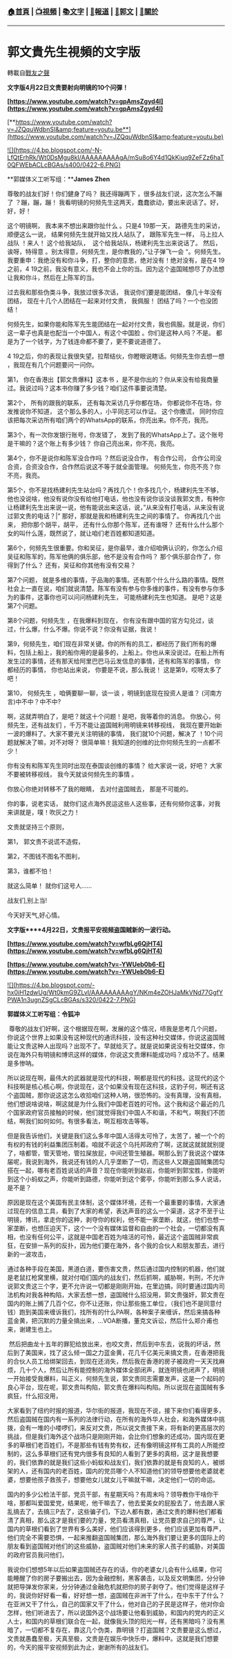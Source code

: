 ###  [:house:首頁](https://github.com/ourhimalayas/home) | [:tv:視頻](https://github.com/ourhimalayas/videos) | [:books:文字](https://github.com/ourhimalayas/txt) | [:newspaper:報道](https://github.com/ourhimalayas/news) | [:eagle:郭文](https://github.com/ourhimalayas/guomedia) | [:pray:關於](https://github.com/ourhimalayas/home/tree/master/about)
---
# 郭文貴先生視頻的文字版
轉載自[戰友之聲](http://littleantvoice.blogspot.com)

**文字版****4****月****22****日文贵要射向明镜的****10****个问彈！**  

**[https://www.youtube.com/watch?v=gpAmsZgyd4I](https://www.youtube.com/watch?v=gpAmsZgyd4I)&nbsp;**
<u></u><sub></sub><sup></sup><strike></strike>  

[**https://www.youtube.com/watch?v=JZQquWdbnSI&amp;feature=youtu.be**](https://www.youtube.com/watch?v=JZQquWdbnSI&amp;feature=youtu.be)   
  
  

[!\[\](https://4.bp.blogspot.com/-N-LfQtErhRk/Wt0DsMgu8kI/AAAAAAAAAgA/mSu8o6Y4d1QkKiuq9ZeFZz6haT0QFWEbACLcBGAs/s400/0422-6.PNG)](https://4.bp.blogspot.com/-N-LfQtErhRk/Wt0DsMgu8kI/AAAAAAAAAgA/mSu8o6Y4d1QkKiuq9ZeFZz6haT0QFWEbACLcBGAs/s1600/0422-6.PNG)
  

**郭媒体义工听写组：****James Zhen**
  


  

尊敬的战友们好！你们健身了吗？ 我还得蹦两下 ，很多战友们说，这次怎么不蹦了 ？蹦，蹦，蹦！
我看明镜的何频先生这两天，蠢蠢欲动，要出来说话了。好，好，好！   
  
  



这个明镜啊， 我本来不想出来跟你扯什么 。只是4 19那一天， 路德先生的采访， 顺便这么一说， 结果何频先生就开始又找人站队了， 跟陈军先生一样， 马上拉人战队 ！来人！ 这个给我站队， &nbsp;这个给我站队，杨建利先生出来说话了。 然后，诶呀，特得意 。别太得意，何频先生，是你教我的，”让子弹飞一会 “。何频先生。我要重申：我绝没有和你斗争，打，整你的意思，绝对没有！绝对没有，是在4 19之前，4 19之前，我没有意义，我也不会上你的当。因为这个盗国贼想尽了办法想让我和你斗，然后在上陈军的当。
  
  



过去我和那些伪类斗争，我放过很多次话， 我说你们要是能团结， 像几十年没有团结， 现在十几个人团结在一起来对付文贵， 我佩服！ 团结了吗？一个也没团结！
  
  



何频先生，如果你能和陈军先生能团结在一起对付文贵，我也佩服。就是说，你们这一辈子也真是也配当一个中国人，有这个中国脸 。你们是这种人吗？不是。 都是为了一个钱字，为了钱连命都不要了，更不要说道德了。
  
  



4 19之后，你的表现让我很失望。拉帮结伙，你瞪眼说瞎话。何频先生你去想一想 ，我现在有几个问题要问一问你。
  

第1， 你在香港出【郭文贵爆料】这本书 ，是不是你出的？你从来没有给我商量过。我说过吗？这本书你赚了多少钱？咱们这件事要说清楚。
  

第2个， 所有的跟我的联系， 还有每次采访几乎你都在场， 你都说你不在场，你发推说你不知道， 这个那么多的人，小平同志可以作证。 这个你撒谎， 同时你应该把每次采访所有咱们两个的WhatsApp的联系，你亮出来。你不亮，我亮。
  

第3个，有一次你发银行账号，你发错了， 发到了我的WhatsApp上了。这个账号是干嘛的？这个账上有多少钱？ 你自己亮出来，你不亮，我亮。
  

第4个，你不是说你和陈军没合作吗 ？然后说没合作， 有合作公司， 合作公司没合资，合资没合作，合作然后说这不等于就全面管理。 何频先生，你亮不亮？你不亮，我亮。
  

第5个，你不是找杨建利先生站台吗？再找几个！你多找几个，杨建利先生不够，他也没说啥，他没有说你没有给他打电话，他也没有说你谈没谈我郭文贵，有种你让杨建利先生出来说一说，他有能说出来这话，说，”从来没有打电话，从来没有说过郭文贵的电话？|” 那好，那就是我和杨建利先生之间的事情了。 你再找几个出来， 把你那个胡平，胡平， 还有什么你那个陈军，还有谁呀？ 还有什么什么那个女的叫什么莲，既然说了，就让咱们老百姓都知道知道。
  

第6个，何频先生很重要。你和吴征，是你最早，谁介绍咱俩认识的，你怎么介绍吴征和陈军的，陈军他俩的俱乐部，他不是没有合作吗？ 那个俱乐部合作了，你得到了什么？ 还有，吴征和你其他有没有交易？
  

第7个问题， 就是多维的事情，于品海的事情。还有那个什么什么路的事情。既然社会上一直在说，咱们就说清楚。陈军有没有参与你多维的事件，有没有参与你多为的事件，这事你也可以问问杨建利先生， 可能杨建利先生也知道。 是吧？这是第7个问题。
  

第8个问题，何频先生 ，在我爆料到现在， 你有没有跟中国的官方勾兑过，谈过，什么爆，什么不爆。你说不说？你没有证据，我说！
  

第9，何频先生，咱们现在非常关键。你的所有的员工，都经历了我们所有的爆料，包括上船上，我的船你用的是最多的，上船上。你也从来没说过。在船上所有发生过的事情，还有那天给阿里巴巴马云发信息的事情，还有和陈军的事情， 你都经历的事情， 你也站出来说， 你要是不说，那么我说！ 这是第9，哎呀太多了吧！
  

第10， 何频先生 ，咱俩要聊一聊，谈一谈 ，明镜到底现在投资人是谁？ (河南方言)中不中？中不中?
  

啊，这就弄明白了，是吧？就这十个问题！是吧，我等着你的消息。 你放心，何频先生，还有战友们 ，千万不能让盗国贼利用明镜来转移视线， 我现在要开始新一波的爆料了。大家不要光关注明镜的事情， 我们就10个问题，解决了 ！10个问题就解决了嘛，对不对呀？ 很简单嘛！我知道的创维的比你何频先生的一点都不少！
  

你有没有和陈军先生同时出现在泰国谈创维的事情？ 给大家说一说，好吧？ 大家不要被转移视线， 我今天就谈何频先生的事情 。
  

你放心你绝对转移不了我的眼睛， 去对付盗国贼去， 那是不可能的。
  

你的事，说老实话， 就你们这点海外民运这些人这些事，还有何频你这事，对我来讲就是，噗！吹灰之力！
  


  

文贵就坚持三个原则，
  

第1， 郭文贵不说谎不造假，
  

第2，不图钱不图名不图利，
  

第3，谁都不怕！
  

就这么简单！ 就你们这号人......
  

战友们,别上当!
  

今天好天气,好心情。  
  
  
  
  

**文字版****4月22日，文贵报平安视频盗国贼新的一波行动。**
  
  

**[https://www.youtube.com/watch?v=wfbLg6QjHT4](https://www.youtube.com/watch?v=wfbLg6QjHT4)&nbsp;**
  
  

**[https://www.youtube.com/watch?v=-YWUeb0b6-E](https://www.youtube.com/watch?v=-YWUeb0b6-E)&nbsp;**

[!\[\](https://4.bp.blogspot.com/-hx0iH1zdwUg/Wt0kmG9ZLvI/AAAAAAAAAgY/NKm4eZOHJaMkVNd77GgfYPWA1n3ugnZSgCLcBGAs/s320/0422-7.PNG)](https://4.bp.blogspot.com/-hx0iH1zdwUg/Wt0kmG9ZLvI/AAAAAAAAAgY/NKm4eZOHJaMkVNd77GgfYPWA1n3ugnZSgCLcBGAs/s1600/0422-7.PNG)


  

**郭媒体义工听写组：令狐冲**
  

&nbsp;尊敬的战友们好啊，这个根据现在啊，发展的这个情况，啧我是思考几个问题，你说这个世界上如果没有这种现代的通讯科技，没有这种社交媒体，你说这盗国贼能让文贵这种人出现吗？出现不了。早就给灭了。就是说如果说没有社交媒体，你说在海外只有明镜和博讯这样的媒体，你说这文贵爆料能成功吗？成功不了。结果是多惨呐。



所以说现在啊，最伟大的武器就是现代的科技，啊都是现代的科技。这现代的这个科技啊是核心核心啊，你说现在，这个如果没有现在这科技，这豹子何，啊还有这个盗国贼，那你说这这怎么收拾咱们这种人呐，很恐怖的。没有真理，没有真相，他们想说啥说啥，啊这就是为什么我们中国老百姓的可怜。这个我和这个最近的几个国家政府官员接触的时候，他们就觉得我们中国人不和谐，不和气，啊我们不团结，啊我们如何如何。有很多看法，啊互相攻击等等。



但是我告诉他们，关键是我们这么多年中国人活得太可怜了，太苦了，被一个个的有权的有钱的利益集团压制着。咱就不说这个乌托邦政府了啊，这就这就就就别提了，啥都管，管天管地，管拉屎放屁，中间还管生殖器。啊那么到了我说这个媒体届呢，我说到海外，我说还有钱的人几乎垄断了一切，而这些人又跟盗国贼集团勾搭在一起，哪有老百姓说话的声音？现在你能听到赵岩，你能听到郭宝胜，你能听到这个小蚂蚁之声，你能听到路德，你能听到这个雾亭，你能听到那么多人说话，是不是？



原因是现在这个美国有民主体制，这个媒体环境，还有一个最重要的事情，大家通过现在的信息工具，看到了大家的希望，表达声音的这么一个渠道，这才不至于让明镜，博讯，拿走你的这种，剥夺你的权利，他不能一家垄断，就这，他们也想一家垄断，也想压迫天下，这个一个没有媒体监督和自由的一个社会，一切都没有真相，也没有任何公平，这就是中国老百姓为啥活的可怜，最近这个盗国贼非常疯狂，在安排一系列的反扑，因为他们要在海外，各个我的合伙人和朋友那去，进行新的一波攻击，



通过各种手段在美国，黑道白道，要伤害文贵，然后通过国内控制的机器，他们就是老鼠扛枪窝里横，就对付咱们国内的战友们，然后抓啊，威胁啊，判刑，不允许说郭文贵这三个字，更不允许说一切都是刚刚开始，在里边搞，同时要通过国内司法机构对我各种构陷，大家去想一想，盗国贼什么招没用，郭文贵强奸，郭文贵在国内的账上搁了几百个亿，你不让还账，你让那些施工单位，（我们也不是同意付钱）跑到美国来缠诉我们，找所有的什么PA啊，各种案子来缠诉，然后来搞各种蓝金黄，把沉默的力量全搞出来，...VOA断播，董克文诉讼，然后什么郑介甫也来，谢建生也上。
  

&nbsp;然后把曲龙十五年的罪犯给放出来，也咬文贵，然后到中东去，说我的坏话，然后到了美国来，找了这么倾一国之力蓝金黄，花几千亿美元来搞文贵，在香港把我的合伙人员工给绑架回去，到现在还消失，然后我在香港的房子被政府一天天找麻烦，几十个人，然后让所有能控制的海外媒体全部闭声，就连明镜也闭声了，明镜一开始接受我爆料，叫正义，何频先生说，郭文贵同志需要发声，这是一个起码的良心平台，现在呢，郭文贵叫构陷，郭文贵在爆料叫构陷。所以说现在盗国贼有多疯狂，什么招没用，



大家看到了纽约时报的报道，华尔街的报道，我现在不说，接下来你们看得更多，然后盗国贼在国内有一系列的法律行动，在所有的海外华人社会，和海外媒体中挑拨，会有一堆的小喽啰们，来反对文贵，所以说文贵接下来，将有新的更高层次的挑战，但是我们海外这个战场只是刚刚开始，会比你们想象的还成功，国内现在更多的草根们老百姓们，不是那些有钱有势有权，还有像明镜这样有工具的人所能控制的，这么多草根们还有党内很多有良知的人看到了更多的真相，这才是我想要的，我们依靠的就是我们这些小蚂蚁和战友们，我们依靠的就是有良知的人，被绑架的人，还有国内的老百姓，国内的党员哪个人不知道他们的领导想要他老婆就老婆，想要他孩子救孩子，想要他女儿就女儿干嘛就干嘛，决定他们一切的命运。



国内的多少公检法干部，党员干部，有星期天吗？有周末吗？领导教你干啥你干啥，那都叫爱国爱党，结果呢，他干嘛去了，他去爱美女的屁股去了，他去跟人家乱搞去了，去搞三P去了，这些骗子们，下边人都有数，通过文贵的爆料他们都看清了真相，那么这才是我们要的力量，党员看清真相，让党员要求自己的尊严，让国内的草根们看到了世界有多么美好，他们应该得到更多，他们应该更加有尊严，他们完全不需要恐惧，一起来推翻盗国贼集团，那么海外我们要让更多的国际上的朋友看到盗国贼对他们的这些威胁，盗国贼对他们未来的家人孩子的威胁，对美国的政府官员我问他们，



我说你们想想5年以后如果盗国贼还存在的话，你的老婆女儿会有什么结果，你可能睡醒了你的房子要搬出去，因为金融控制，黑客袭击，以及反文明集团，分分钟就把导弹发你家来，分分钟通过金融危机就把你的房子剥夺了。他们觉得是这样子的，我说你好好看一看，好好想一想，盗国贼在非洲干了什么，在中东干了什么？在亚洲又干了什么，自己的国家又干了什么，他对自己的子民是这样子，他对你会怎样，他们听进去了，所以说国外这个战场要让他看到威胁，和国内的党内的正义人士，和国内的草根们联合在一起，就像我头顶的阳光一样，还有黑暗吗？没有黑暗了，一切都不复存在，靠这几个伪类，靠明镜？打盗国贼？文贵要是这么想过，文贵就愚蠢至极，天真至极，文贵是在娱乐中快乐中，爆料中。这就是我们想要的，今天的报平安视频到此为止，谢谢所有的战友们。
<u></u><sub></sub><sup></sup><strike></strike>  


<u></u><sub></sub><sup></sup><strike></strike>